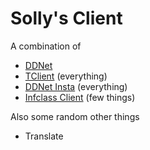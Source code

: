 # Solly's Client

A combination of
* [DDNet](https://github.com/ddnet/ddnet/)
* [TClient](https://github.com/sjrc6/TaterClient-ddnet/) (everything)
* [DDNet Insta](https://github.com/ddnet-insta/ddnet-insta/) (everything)
* [Infclass Client](https://github.com/infclass/infclass-client) (few things)

Also some random other things
* Translate
